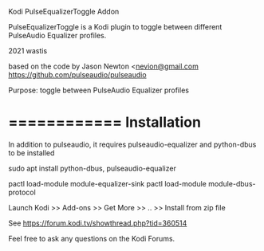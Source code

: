 Kodi PulseEqualizerToggle Addon 

PulseEqualizerToggle is a Kodi plugin to toggle between different PulseAudio Equalizer profiles.

2021 wastis

based on the code by Jason Newton <nevion@gmail.com
https://github.com/pulseaudio/pulseaudio


Purpose: toggle between PulseAudio Equalizer profiles

============
Installation
============

In addition to pulseaudio, it requires pulseaudio-equalizer and  python-dbus to be installed

sudo apt install python-dbus, pulseaudio-equalizer

pactl load-module module-equalizer-sink
pactl load-module module-dbus-protocol


Launch Kodi >> Add-ons >> Get More >> .. >> Install from zip file

See https://forum.kodi.tv/showthread.php?tid=360514

Feel free to ask any questions on the Kodi Forums.

